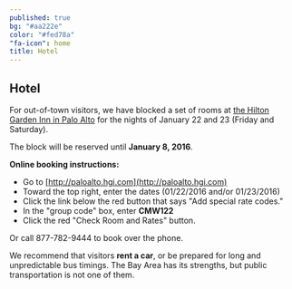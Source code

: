 ```yaml
---
published: true
bg: "#aa222e"
color: "#fed78a"
"fa-icon": home
title: Hotel
---
```




















## Hotel

For out-of-town visitors, we have blocked a set of rooms at [the Hilton Garden Inn in Palo Alto](http://hiltongardeninn3.hilton.com/en/hotels/california/hilton-garden-inn-palo-alto-PAOCRGI/index.html) for the nights of January 22 and 23 (Friday and Saturday).

The block will be reserved until **January 8, 2016**.

**Online booking instructions:**   
- Go to [http://paloalto.hgi.com](http://paloalto.hgi.com)   
- Toward the top right, enter the dates (01/22/2016 and/or 01/23/2016)   
- Click the link below the red button that says "Add special rate codes."   
- In the "group code" box, enter **CMW122**   
- Click the red "Check Room and Rates" button.   
 
Or call 877-782-9444 to book over the phone.





We recommend that visitors **rent a car**, or be prepared for long and unpredictable bus timings. The Bay Area has its strengths, but public transportation is not one of them.
